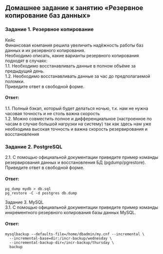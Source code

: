 ## Домашнее задание к занятию «Резервное копирование баз данных»  

### Задание 1. Резервное копирование  
Кейс  
Финансовая компания решила увеличить надёжность работы баз данных и их резервного копирования.  
Необходимо описать, какие варианты резервного копирования подходят в случаях:  
1.1. Необходимо восстанавливать данные в полном объёме за предыдущий день.  
1.2. Необходимо восстанавливать данные за час до предполагаемой поломки.  
Приведите ответ в свободной форме.  

#### Ответ:  
1.1. Полный бэкап, который будет делаться ночью, т.к. нам не нужна часовая точность и не столь важна скорость  
1.2. Можно совместить полное и дифференциальное (настроенное по часам в случае большой нагрузки на систему) так как здесь нам уже необходима высокая точность и важна скорость резервирования и восстановления  


### Задание 2. PostgreSQL  
2.1. С помощью официальной документации приведите пример команды резервирования данных и восстановления БД (pgdump/pgrestore).  
Приведите ответ в свободной форме.  

#### Ответ:  
```
pg_dump mydb > db.sql
pg_restore -C -d postgres db.dump
```

Задание 3. MySQL  
3.1. С помощью официальной документации приведите пример команды инкрементного резервного копирования базы данных MySQL.  

#### Ответ:  
```
mysqlbackup --defaults-file=/home/dbadmin/my.cnf --incremental \
  --incremental-base=dir:/incr-backup/wednesday \
  --incremental-backup-dir=/incr-backup/thursday \
  backup
```
